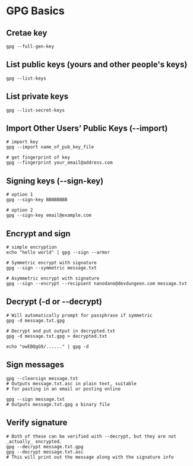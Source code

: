 # GPG Basics

## Cretae key
~~~
gpg --full-gen-key
~~~
## List public keys (yours and other people's keys)
~~~
gpg --list-keys
~~~

## List private keys
~~~
gpg --list-secret-keys
~~~

## Import Other Users’ Public Keys (--import)
~~~
# import key
gpg --import name_of_pub_key_file

# get fingerprint of key
gpg --fingerprint your_email@address.com
~~~

## Signing keys (--sign-key)
~~~
# option 1
gpg --sign-key BBBBBBBB

# option 2
gpg --sign-key email@example.com
~~~

## Encrypt and sign
~~~
# simple encryption
echo "hello world" | gpg --sign --armor

# Symmetric encrypt with signature
gpg --sign --symmetric message.txt

# Asymmetric encrypt with signature
gpg --sign --encrypt --recipient nanodano@devdungeon.com message.txt
~~~

## Decrypt (-d or --decrypt)
~~~
# Will automatically prompt for passphrase if symmetric
gpg -d message.txt.gpg

# Decrypt and put output in decrypted.txt
gpg -d message.txt.gpg > decrypted.txt

echo "owEBQgG9/......" | gpg -d
~~~

## Sign messages
~~~
gpg --clearsign message.txt
# Outputs message.txt.asc in plain text, suitable
# for pasting in an email or posting online

gpg --sign message.txt
# Outputs message.txt.gpg a binary file
~~~

## Verify signature
~~~
# Both of these can be verified with --decrypt, but they are not _actually_ encrypted.
gpg --decrypt message.txt.gpg
gpg --decrypt message.txt.asc
# This will print out the message along with the signature info
~~~
